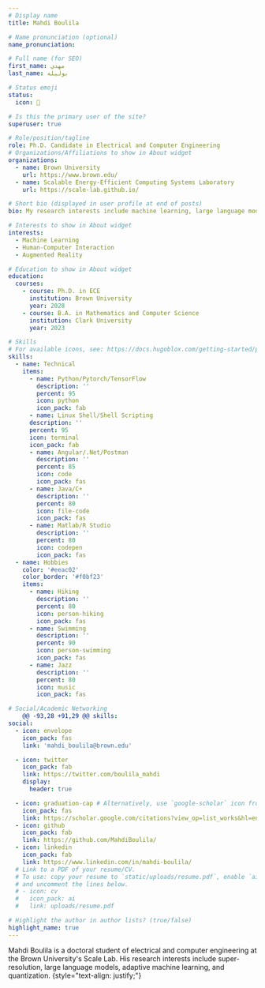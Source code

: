 ```yaml
---
# Display name
title: Mahdi Boulila

# Name pronunciation (optional)
name_pronunciation: 

# Full name (for SEO)
first_name: مهدي 
last_name: بوليله 

# Status emoji
status:
  icon: 🎯

# Is this the primary user of the site?
superuser: true

# Role/position/tagline
role: Ph.D. Candidate in Electrical and Computer Engineering
# Organizations/Affiliations to show in About widget
organizations:
  - name: Brown University
    url: https://www.brown.edu/
  - name: Scalable Energy-Efficient Computing Systems Laboratory
    url: https://scale-lab.github.io/

# Short bio (displayed in user profile at end of posts)
bio: My research interests include machine learning, large language models, and hardware software co-design optimization.

# Interests to show in About widget
interests:
  - Machine Learning
  - Human-Computer Interaction
  - Augmented Reality

# Education to show in About widget
education:
  courses:
    - course: Ph.D. in ECE
      institution: Brown University
      year: 2028
    - course: B.A. in Mathematics and Computer Science
      institution: Clark University
      year: 2023

# Skills
# For available icons, see: https://docs.hugoblox.com/getting-started/page-builder/#icons
skills:
  - name: Technical
    items:
      - name: Python/Pytorch/TensorFlow
        description: ''
        percent: 95
        icon: python
        icon_pack: fab
      - name: Linux Shell/Shell Scripting
      description: ''
      percent: 95
      icon: terminal
      icon_pack: fab
      - name: Angular/.Net/Postman
        description: ''
        percent: 85
        icon: code
        icon_pack: fas
      - name: Java/C+
        description: ''
        percent: 80
        icon: file-code
        icon_pack: fas
      - name: Matlab/R Studio
        description: ''
        percent: 80
        icon: codepen
        icon_pack: fas
  - name: Hobbies
    color: '#eeac02'
    color_border: '#f0bf23'
    items:
      - name: Hiking
        description: ''
        percent: 80
        icon: person-hiking
        icon_pack: fas
      - name: Swimming
        description: ''
        percent: 90
        icon: person-swimming
        icon_pack: fas
      - name: Jazz
        description: ''
        percent: 80
        icon: music
        icon_pack: fas

# Social/Academic Networking
	@@ -93,28 +91,29 @@ skills:
social:
  - icon: envelope
    icon_pack: fas
    link: 'mahdi_boulila@brown.edu'

  - icon: twitter
    icon_pack: fab
    link: https://twitter.com/boulila_mahdi
    display:
      header: true

  - icon: graduation-cap # Alternatively, use `google-scholar` icon from `ai` icon pack
    icon_pack: fas
    link: https://scholar.google.com/citations?view_op=list_works&hl=en&user=bgJoBXoAAAAJ
  - icon: github
    icon_pack: fab
    link: https://github.com/MahdiBoulila/
  - icon: linkedin
    icon_pack: fab
    link: https://www.linkedin.com/in/mahdi-boulila/
  # Link to a PDF of your resume/CV.
  # To use: copy your resume to `static/uploads/resume.pdf`, enable `ai` icons in `params.yaml`,
  # and uncomment the lines below.
  # - icon: cv
  #   icon_pack: ai
  #   link: uploads/resume.pdf

# Highlight the author in author lists? (true/false)
highlight_name: true
---
```

Mahdi Boulila is a doctoral student of electrical and computer engineering at the Brown University's Scale Lab. His research interests include super-resolution, large language models, adaptive machine learning, and quantization.
{style="text-align: justify;"}